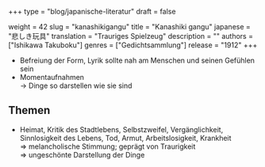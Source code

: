 +++
type = "blog/japanische-literatur"
draft = false

weight = 42
slug = "kanashikigangu"
title = "Kanashiki gangu"
japanese = "悲しき玩具"
translation = "Trauriges Spielzeug"
description = ""
authors = ["Ishikawa Takuboku"]
genres = ["Gedichtsammlung"]
release = "1912"
+++

- Befreiung der Form, Lyrik sollte nah am Menschen und seinen Gefühlen sein
- Momentaufnahmen  
-> Dinge so darstellen wie sie sind

## Themen

- Heimat, Kritik des Stadtlebens, Selbstzweifel, Vergänglichkeit, Sinnlosigkeit des Lebens, Tod, Armut, Arbeitslosigkeit, Krankheit  
  => melancholische Stimmung; geprägt von Traurigkeit  
  => ungeschönte Darstellung der Dinge
